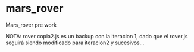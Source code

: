 # mars_rover
Mars_rover pre work

NOTA: rover copia2.js es un backup con la iteracion 1, 
dado que el rover.js seguirá siendo modificado para iteracion2 y sucesivos...
